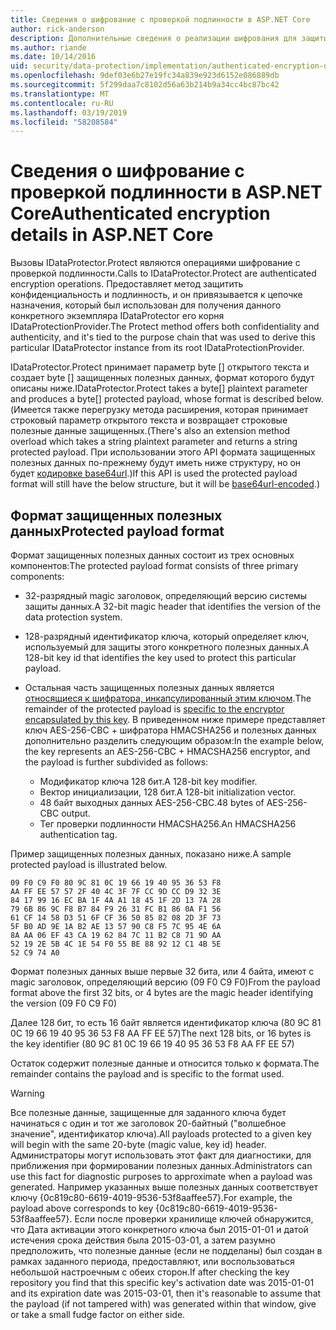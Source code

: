 ```yaml
---
title: Сведения о шифрование с проверкой подлинности в ASP.NET Core
author: rick-anderson
description: Дополнительные сведения о реализации шифрования для защиты данных ASP.NET Core прошел проверку подлинности.
ms.author: riande
ms.date: 10/14/2016
uid: security/data-protection/implementation/authenticated-encryption-details
ms.openlocfilehash: 9def03e6b27e19fc34a839e923d6152e086889db
ms.sourcegitcommit: 5f299daa7c8102d56a63b214b9a34cc4bc87bc42
ms.translationtype: MT
ms.contentlocale: ru-RU
ms.lasthandoff: 03/19/2019
ms.locfileid: "58208584"
---
```

# <a name="authenticated-encryption-details-in-aspnet-core"></a><span data-ttu-id="55e8c-103">Сведения о шифрование с проверкой подлинности в ASP.NET Core</span><span class="sxs-lookup"><span data-stu-id="55e8c-103">Authenticated encryption details in ASP.NET Core</span></span>

<a name="data-protection-implementation-authenticated-encryption-details"></a>

<span data-ttu-id="55e8c-104">Вызовы IDataProtector.Protect являются операциями шифрование с проверкой подлинности.</span><span class="sxs-lookup"><span data-stu-id="55e8c-104">Calls to IDataProtector.Protect are authenticated encryption operations.</span></span> <span data-ttu-id="55e8c-105">Предоставляет метод защитить конфиденциальность и подлинность, и он привязывается к цепочке назначения, который был использован для получения данного конкретного экземпляра IDataProtector его корня IDataProtectionProvider.</span><span class="sxs-lookup"><span data-stu-id="55e8c-105">The Protect method offers both confidentiality and authenticity, and it's tied to the purpose chain that was used to derive this particular IDataProtector instance from its root IDataProtectionProvider.</span></span>

<span data-ttu-id="55e8c-106">IDataProtector.Protect принимает параметр byte [] открытого текста и создает byte [] защищенных полезных данных, формат которого будут описаны ниже.</span><span class="sxs-lookup"><span data-stu-id="55e8c-106">IDataProtector.Protect takes a byte[] plaintext parameter and produces a byte[] protected payload, whose format is described below.</span></span> <span data-ttu-id="55e8c-107">(Имеется также перегрузку метода расширения, которая принимает строковый параметр открытого текста и возвращает строковые полезные данные защищенных.</span><span class="sxs-lookup"><span data-stu-id="55e8c-107">(There's also an extension method overload which takes a string plaintext parameter and returns a string protected payload.</span></span> <span data-ttu-id="55e8c-108">При использовании этого API формата защищенных полезных данных по-прежнему будут иметь ниже структуру, но он будет [кодировке base64url](https://tools.ietf.org/html/rfc4648#section-5).)</span><span class="sxs-lookup"><span data-stu-id="55e8c-108">If this API is used the protected payload format will still have the below structure, but it will be [base64url-encoded](https://tools.ietf.org/html/rfc4648#section-5).)</span></span>

## <a name="protected-payload-format"></a><span data-ttu-id="55e8c-109">Формат защищенных полезных данных</span><span class="sxs-lookup"><span data-stu-id="55e8c-109">Protected payload format</span></span>

<span data-ttu-id="55e8c-110">Формат защищенных полезных данных состоит из трех основных компонентов:</span><span class="sxs-lookup"><span data-stu-id="55e8c-110">The protected payload format consists of three primary components:</span></span>

* <span data-ttu-id="55e8c-111">32-разрядный magic заголовок, определяющий версию системы защиты данных.</span><span class="sxs-lookup"><span data-stu-id="55e8c-111">A 32-bit magic header that identifies the version of the data protection system.</span></span>

* <span data-ttu-id="55e8c-112">128-разрядный идентификатор ключа, который определяет ключ, используемый для защиты этого конкретного полезных данных.</span><span class="sxs-lookup"><span data-stu-id="55e8c-112">A 128-bit key id that identifies the key used to protect this particular payload.</span></span>

* <span data-ttu-id="55e8c-113">Остальная часть защищенных полезных данных является [относящиеся к шифратора, инкапсулированный этим ключом](xref:security/data-protection/implementation/subkeyderivation#data-protection-implementation-subkey-derivation).</span><span class="sxs-lookup"><span data-stu-id="55e8c-113">The remainder of the protected payload is [specific to the encryptor encapsulated by this key](xref:security/data-protection/implementation/subkeyderivation#data-protection-implementation-subkey-derivation).</span></span> <span data-ttu-id="55e8c-114">В приведенном ниже примере представляет ключ AES-256-CBC + шифратора HMACSHA256 и полезных данных дополнительно разделить следующим образом:</span><span class="sxs-lookup"><span data-stu-id="55e8c-114">In the example below, the key represents an AES-256-CBC + HMACSHA256 encryptor, and the payload is further subdivided as follows:</span></span>
  * <span data-ttu-id="55e8c-115">Модификатор ключа 128 бит.</span><span class="sxs-lookup"><span data-stu-id="55e8c-115">A 128-bit key modifier.</span></span>
  * <span data-ttu-id="55e8c-116">Вектор инициализации, 128 бит.</span><span class="sxs-lookup"><span data-stu-id="55e8c-116">A 128-bit initialization vector.</span></span>
  * <span data-ttu-id="55e8c-117">48 байт выходных данных AES-256-CBC.</span><span class="sxs-lookup"><span data-stu-id="55e8c-117">48 bytes of AES-256-CBC output.</span></span>
  * <span data-ttu-id="55e8c-118">Тег проверки подлинности HMACSHA256.</span><span class="sxs-lookup"><span data-stu-id="55e8c-118">An HMACSHA256 authentication tag.</span></span>

<span data-ttu-id="55e8c-119">Пример защищенных полезных данных, показано ниже.</span><span class="sxs-lookup"><span data-stu-id="55e8c-119">A sample protected payload is illustrated below.</span></span>

```
09 F0 C9 F0 80 9C 81 0C 19 66 19 40 95 36 53 F8
AA FF EE 57 57 2F 40 4C 3F 7F CC 9D CC D9 32 3E
84 17 99 16 EC BA 1F 4A A1 18 45 1F 2D 13 7A 28
79 6B 86 9C F8 B7 84 F9 26 31 FC B1 86 0A F1 56
61 CF 14 58 D3 51 6F CF 36 50 85 82 08 2D 3F 73
5F B0 AD 9E 1A B2 AE 13 57 90 C8 F5 7C 95 4E 6A
8A AA 06 EF 43 CA 19 62 84 7C 11 B2 C8 71 9D AA
52 19 2E 5B 4C 1E 54 F0 55 BE 88 92 12 C1 4B 5E
52 C9 74 A0
```

<span data-ttu-id="55e8c-120">Формат полезных данных выше первые 32 бита, или 4 байта, имеют с magic заголовок, определяющий версию (09 F0 C9 F0)</span><span class="sxs-lookup"><span data-stu-id="55e8c-120">From the payload format above the first 32 bits, or 4 bytes are the magic header identifying the version (09 F0 C9 F0)</span></span>

<span data-ttu-id="55e8c-121">Далее 128 бит, то есть 16 байт является идентификатор ключа (80 9C 81 0C 19 66 19 40 95 36 53 F8 AA FF EE 57)</span><span class="sxs-lookup"><span data-stu-id="55e8c-121">The next 128 bits, or 16 bytes is the key identifier (80 9C 81 0C 19 66 19 40 95 36 53 F8 AA FF EE 57)</span></span>

<span data-ttu-id="55e8c-122">Остаток содержит полезные данные и относится только к формата.</span><span class="sxs-lookup"><span data-stu-id="55e8c-122">The remainder contains the payload and is specific to the format used.</span></span>

> [!WARNING]
> <span data-ttu-id="55e8c-123">Все полезные данные, защищенные для заданного ключа будет начинаться с один и тот же заголовок 20-байтный ("волшебное значение", идентификатор ключа).</span><span class="sxs-lookup"><span data-stu-id="55e8c-123">All payloads protected to a given key will begin with the same 20-byte (magic value, key id) header.</span></span> <span data-ttu-id="55e8c-124">Администраторы могут использовать этот факт для диагностики, для приближения при формировании полезных данных.</span><span class="sxs-lookup"><span data-stu-id="55e8c-124">Administrators can use this fact for diagnostic purposes to approximate when a payload was generated.</span></span> <span data-ttu-id="55e8c-125">Например указанных выше полезных данных соответствует ключу {0c819c80-6619-4019-9536-53f8aaffee57}.</span><span class="sxs-lookup"><span data-stu-id="55e8c-125">For example, the payload above corresponds to key {0c819c80-6619-4019-9536-53f8aaffee57}.</span></span> <span data-ttu-id="55e8c-126">Если после проверки хранилище ключей обнаружится, что Дата активации этого конкретного ключа был 2015-01-01 и датой истечения срока действия была 2015-03-01, а затем разумно предположить, что полезные данные (если не подделаны) был создан в рамках заданного периода, предоставляют, или воспользоваться небольшой настроечным с обеих сторон.</span><span class="sxs-lookup"><span data-stu-id="55e8c-126">If after checking the key repository you find that this specific key's activation date was 2015-01-01 and its expiration date was 2015-03-01, then it's reasonable to assume that the payload (if not tampered with) was generated within that window, give or take a small fudge factor on either side.</span></span>
